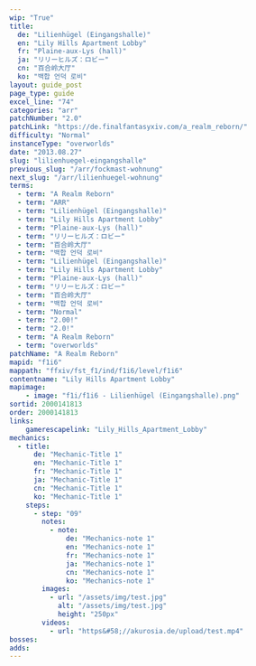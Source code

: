```yaml
---
wip: "True"
title:
  de: "Lilienhügel (Eingangshalle)"
  en: "Lily Hills Apartment Lobby"
  fr: "Plaine-aux-Lys (hall)"
  ja: "リリーヒルズ：ロビー"
  cn: "百合岭大厅"
  ko: "백합 언덕 로비"
layout: guide_post
page_type: guide
excel_line: "74"
categories: "arr"
patchNumber: "2.0"
patchLink: "https://de.finalfantasyxiv.com/a_realm_reborn/"
difficulty: "Normal"
instanceType: "overworlds"
date: "2013.08.27"
slug: "lilienhuegel-eingangshalle"
previous_slug: "/arr/fockmast-wohnung"
next_slug: "/arr/lilienhuegel-wohnung"
terms:
  - term: "A Realm Reborn"
  - term: "ARR"
  - term: "Lilienhügel (Eingangshalle)"
  - term: "Lily Hills Apartment Lobby"
  - term: "Plaine-aux-Lys (hall)"
  - term: "リリーヒルズ：ロビー"
  - term: "百合岭大厅"
  - term: "백합 언덕 로비"
  - term: "Lilienhügel (Eingangshalle)"
  - term: "Lily Hills Apartment Lobby"
  - term: "Plaine-aux-Lys (hall)"
  - term: "リリーヒルズ：ロビー"
  - term: "百合岭大厅"
  - term: "백합 언덕 로비"
  - term: "Normal"
  - term: "2.00!"
  - term: "2.0!"
  - term: "A Realm Reborn"
  - term: "overworlds"
patchName: "A Realm Reborn"
mapid: "f1i6"
mappath: "ffxiv/fst_f1/ind/f1i6/level/f1i6"
contentname: "Lily Hills Apartment Lobby"
mapimage:
    - image: "f1i/f1i6 - Lilienhügel (Eingangshalle).png"
sortid: 2000141813
order: 2000141813
links:
    gamerescapelink: "Lily_Hills_Apartment_Lobby"
mechanics:
  - title:
      de: "Mechanic-Title 1"
      en: "Mechanic-Title 1"
      fr: "Mechanic-Title 1"
      ja: "Mechanic-Title 1"
      cn: "Mechanic-Title 1"
      ko: "Mechanic-Title 1"
    steps:
      - step: "09"
        notes:
          - note:
              de: "Mechanics-note 1"
              en: "Mechanics-note 1"
              fr: "Mechanics-note 1"
              ja: "Mechanics-note 1"
              cn: "Mechanics-note 1"
              ko: "Mechanics-note 1"
        images:
          - url: "/assets/img/test.jpg"
            alt: "/assets/img/test.jpg"
            height: "250px"
        videos:
          - url: "https&#58;//akurosia.de/upload/test.mp4"
bosses:
adds:
---
```

